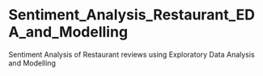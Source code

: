 # Sentiment_Analysis_Restaurant_EDA_and_Modelling
Sentiment Analysis of Restaurant reviews using Exploratory Data Analysis and Modelling
